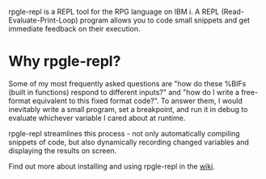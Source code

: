 rpgle-repl is a REPL tool for the RPG language on IBM i. A REPL (Read-Evaluate-Print-Loop) program allows you to code small snippets and get immediate feedback on their execution.

# Why rpgle-repl?
Some of my most frequently asked questions are "how do these %BIFs (built in functions) respond to different inputs?" and "how do I write a free-format equivalent to this fixed format code?". To answer them, I would inevitably write a small program, set a breakpoint, and run it in debug to evaluate whichever variable I cared about at runtime.

rpgle-repl streamlines this process - not only automatically compiling snippets of code, but also dynamically recording changed variables and displaying the results on screen.

Find out more about installing and using rpgle-repl in the [wiki](https://github.com/tom-writes-code/rpgle-repl/wiki).